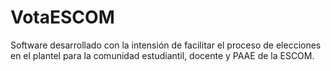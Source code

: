# VotaESCOM

Software desarrollado con la intensión de facilitar el proceso de elecciones en el plantel para la comunidad estudiantil, docente y PAAE de la ESCOM.
